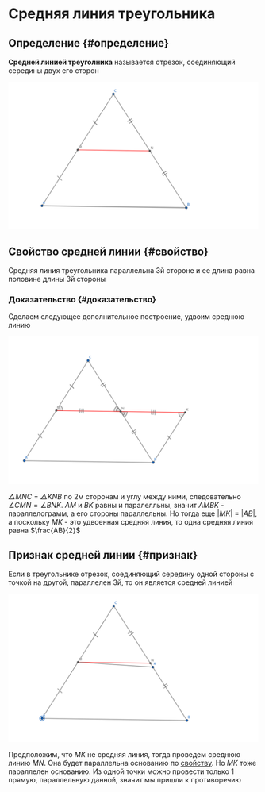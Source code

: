 # Средняя линия треугольника

## Определение {#определение}

**Средней линией треуголника** называется отрезок, соединяющий середины двух его сторон

![Пример](../assets/geometry/triangle_middle_line/example.svg "Пример")

## Свойство средней линии {#свойство}

Средняя линия треугольника параллельна 3й стороне и ее длина равна половине длины 3й стороны

### Доказательство {#доказательство}

Сделаем следующее дополнительное построение, удвоим среднюю линию

![Дополнительное построение](../assets/geometry/triangle_middle_line/property.svg "Дополнительное построение")

*△MNC* = *△KNB* по 2м сторонам и углу между ними, следовательно $\angle CMN = \angle BNK$. *AM* и *BK* равны и паралелльны, значит *AMBK* - параллелограмм, а его стороны параллельны. Но тогда еще |*MK*| = |*AB*|, а поскольку *MK* - это удвоенная средняя линия, то одна средняя линия равна $\frac{AB}{2}$

## Признак средней линии {#признак}

Если в треугольнике отрезок, соединяющий середину одной стороны с точкой на другой, параллелен 3й, то он является средней линией

![Дополнительное построение](../assets/geometry/triangle_middle_line/sign.svg "Дополнительное построение")

Предположим, что *MK* не средняя линия, тогда проведем среднюю линию *MN*. Она будет параллельна основанию по [свойству](#свойство). Но *MK* тоже параллелен основанию. Из одной точки можно провести только 1 прямую, параллельную данной, значит мы пришли к противоречию
